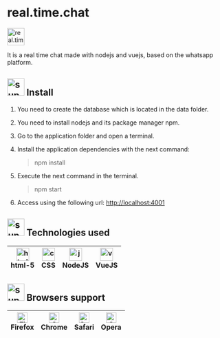 # real.time.chat

<img src="https://cdn-icons-png.flaticon.com/512/975/975527.png" alt="real.time.chat" width="40" height="40">

It is a real time chat made with nodejs and vuejs, based on the whatsapp platform.

## <img src="https://image.flaticon.com/icons/png/512/969/969955.png" alt="support" width="40" height="40">  Install

1. You need to create the database which is located in the data folder.

2. You need to install nodejs and its package manager npm.

3. Go to the application folder and open a terminal.

4. Install the application dependencies with the next command:
   >npm install

5. Execute the next command in the terminal.
   >npm start

6. Access using the following url: <a href="http://localhost:4000" target="__blank">http://localhost:4001</a>

## <img src="https://image.flaticon.com/icons/png/512/390/390112.png" alt="support" width="40" height="40"> Technologies used

<img src="https://cdn.svgporn.com/logos/html-5.svg" alt="html" width="30" height="30"/></br> html-5 | <img src="https://cdn.svgporn.com/logos/css-3.svg" alt="css" width="30" height="30"/></br>CSS |  <img src="https://cdn.svgporn.com/logos/nodejs-icon.svg" alt="js" width="30" height="30"/></br> NodeJS | <img src="https://cdn.svgporn.com/logos/vue.svg" alt="vue" width="30" height="30"/></br> VueJS |
| --------- | --------- | --------- |--------- |

## <img src="https://image.flaticon.com/icons/png/512/2435/2435107.png" alt="support" width="40" height="40"> Browsers support

[<img src="https://raw.githubusercontent.com/alrra/browser-logos/master/src/firefox/firefox_48x48.png" alt="Firefox" width="24px" height="24px" />](https://godban.github.io/browsers-support-badges/)</br>Firefox | [<img src="https://raw.githubusercontent.com/alrra/browser-logos/master/src/chrome/chrome_48x48.png" alt="Chrome" width="24px" height="24px" />](https://godban.github.io/browsers-support-badges/)</br>Chrome | [<img src="https://raw.githubusercontent.com/alrra/browser-logos/master/src/safari/safari_48x48.png" alt="Safari" width="24px" height="24px" />](https://godban.github.io/browsers-support-badges/)</br>Safari | [<img src="https://raw.githubusercontent.com/alrra/browser-logos/master/src/opera/opera_48x48.png" alt="Opera" width="24px" height="24px" />](https://godban.github.io/browsers-support-badges/)</br> Opera |
| --------- | --------- | --------- |--------- |
